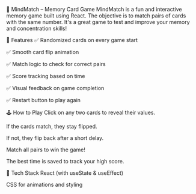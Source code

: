 🧠 MindMatch – Memory Card Game
MindMatch is a fun and interactive memory game built using React. The objective is to match pairs of cards with the same number. It's a great game to test and improve your memory and concentration skills!

🚀 Features
✅ Randomized cards on every game start

✅ Smooth card flip animation

✅ Match logic to check for correct pairs

✅ Score tracking based on time

✅ Visual feedback on game completion

✅ Restart button to play again

🕹️ How to Play
Click on any two cards to reveal their values.

If the cards match, they stay flipped.

If not, they flip back after a short delay.

Match all pairs to win the game!

The best time is saved to track your high score.

🧩 Tech Stack
React (with useState & useEffect)

CSS for animations and styling
 
